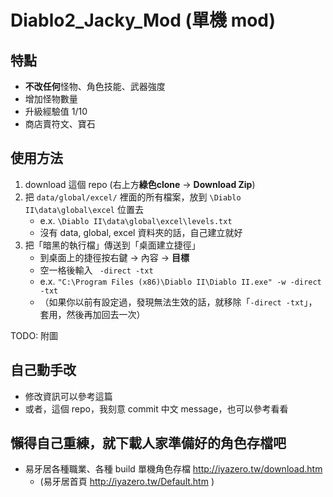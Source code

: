 # Diablo2_Jacky_Mod (單機 mod)

## 特點
- **不改任何**怪物、角色技能、武器強度
- 增加怪物數量
- 升級經驗值 1/10
- 商店賣符文、寶石

## 使用方法
1. download 這個 repo (右上方**綠色clone** -> **Download Zip**)
2. 把 `data/global/excel/` 裡面的所有檔案，放到 `\Diablo II\data\global\excel` 位置去
    - e.x. `\Diablo II\data\global\excel\levels.txt`
    - 沒有 data, global, excel 資料夾的話，自己建立就好
3. 把「暗黑的執行檔」傳送到「桌面建立捷徑」
    - 到桌面上的捷徑按右鍵 → 內容 → **目標**
    - 空一格後輸入 ` -direct -txt`
    - e.x. `"C:\Program Files (x86)\Diablo II\Diablo II.exe" -w -direct -txt`
    - （如果你以前有設定過，發現無法生效的話，就移除「`-direct -txt`」，套用，然後再加回去一次）

TODO: 附圖

## 自己動手改
- 修改資訊可以參考這篇
- 或者，這個 repo，我刻意 commit 中文 message，也可以參考看看

## 懶得自己重練，就下載人家準備好的角色存檔吧
- 易牙居各種職業、各種 build 單機角色存檔 http://iyazero.tw/download.htm
  - (易牙居首頁 http://iyazero.tw/Default.htm )
